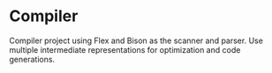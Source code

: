 # Compiler
Compiler project using Flex and Bison as the scanner and parser.
Use multiple intermediate representations for optimization and code generations.

